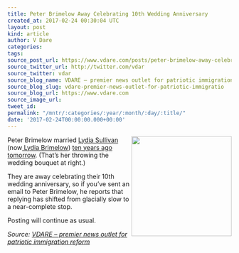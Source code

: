 ```yaml
---
title: Peter Brimelow Away Celebrating 10th Wedding Anniversary
created_at: 2017-02-24 00:30:04 UTC
layout: post
kind: article
author: V Dare
categories: 
tags: 
source_post_url: https://www.vdare.com/posts/peter-brimelow-away-celebrating-10th-wedding-anniversary
source_twitter_url: http://twitter.com/vdar
source_twitter: vdar
source_blog_name: VDARE – premier news outlet for patriotic immigration reform
source_blog_slug: vdare-premier-news-outlet-for-patriotic-immigratio
source_blog_url: https://www.vdare.com
source_image_url: 
tweet_id: 
permalink: "/mntr/:categories/:year/:month/:day/:title/"
date: '2017-02-24T00:00:00.000+00:00'
---
```

<div class="pf-content"><p><img class="aligncenter size-full wp-image-107868" title="" src="https://s3-us-west-2.amazonaws.com/vdare-live/wp-content/uploads/2017/02/23191922/Bouquet__2_1.jpg" alt="" width="225" align="right" srcset="https://s3-us-west-2.amazonaws.com/vdare-live/wp-content/uploads/2017/02/23191922/Bouquet__2_1.jpg 336w, https://s3-us-west-2.amazonaws.com/vdare-live/wp-content/uploads/2017/02/23191922/Bouquet__2_1-138x150.jpg 138w, https://s3-us-west-2.amazonaws.com/vdare-live/wp-content/uploads/2017/02/23191922/Bouquet__2_1-277x300.jpg 277w" sizes="(max-width: 336px) 100vw, 336px" /> Peter Brimelow married <a href="http://www.vdare.com/posts/kevin-foley-donald-trump-the-echo-chamber-and-me">Lydia Sullivan </a>(now<a href="http://www.vdare.com/articles/lydia-brimelow-vdare-com-year-in-review"> Lydia Brimelow</a>) <a href="http://www.vdare.com/articles/vdarecom-031707-another-personal-message-from-peter-brimelow">ten years ago tomorrow</a>. (That&#8217;s her throwing the wedding bouquet at right.)</p><!-- TAG START { player: "7518-804336-VDare - Outstream - Rev", owner: "ONE Video by AOL", for: "ONE Video by AOL" - BEINJS } --><div id="57966237cc52c74a5e1363c4" class="vdb_player vdb_57966237cc52c74a5e1363c456bcd17ce4b018167fea5539">    <script type="text/javascript" src="//delivery.vidible.tv/jsonp/pid=57966237cc52c74a5e1363c4/56bcd17ce4b018167fea5539_bein.js"></script></div><!-- TAG END { date: 07/25/16 } -->
<p>They are away celebrating their 10th wedding anniversary, so if you&#8217;ve sent an email to Peter Brimelow, he reports that replying has shifted from glacially slow to a near-complete stop.</p>
<p>Posting will continue as usual.</p>
</div><div class="">
    <i>Source: <a href="https://www.vdare.com">VDARE – premier news outlet for patriotic immigration reform</a></i>
</div>
